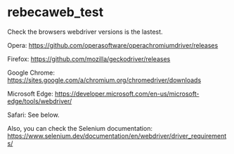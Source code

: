 # rebecaweb_test

Check the browsers webdriver versions is the lastest.

Opera: https://github.com/operasoftware/operachromiumdriver/releases

Firefox: https://github.com/mozilla/geckodriver/releases

Google Chrome: https://sites.google.com/a/chromium.org/chromedriver/downloads

Microsoft Edge: https://developer.microsoft.com/en-us/microsoft-edge/tools/webdriver/

Safari: See below.

Also, you can check the Selenium documentation: https://www.selenium.dev/documentation/en/webdriver/driver_requirements/
